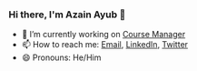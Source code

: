### Hi there, I'm Azain Ayub 👋

- 🔭 I’m currently working on [Course Manager](https://github.com/azainayub/coursemanager)
- 📫 How to reach me: [Email](mailto:azain.ayub2014@gmail.com), [LinkedIn](https://www.linkedin.com/in/azainayub/), [Twitter](https://twitter.com/azain_ayub)
- 😄 Pronouns: He/Him

<!--
**azainayub/azainayub** is a ✨ _special_ ✨ repository because its `README.md` (this file) appears on your GitHub profile.

Here are some ideas to get you started:

- 🔭 I’m currently working on ...
- 🌱 I’m currently learning ...
- 👯 I’m looking to collaborate on ...
- 🤔 I’m looking for help with ...
- 💬 Ask me about ...
- 📫 How to reach me: azain.ayub@
- 😄 Pronouns: ...
- ⚡ Fun fact: ...
-->
